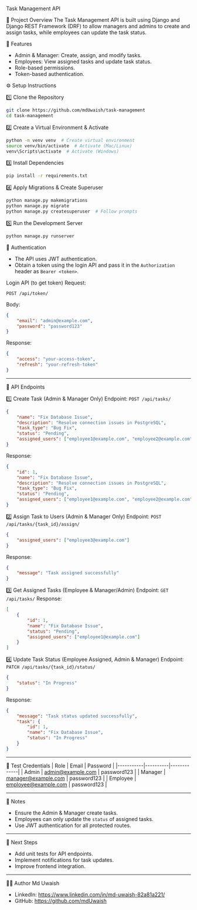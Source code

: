 Task Management API

🚀 Project Overview
The Task Management API is built using Django and Django REST Framework (DRF) to allow managers and admins to create and assign tasks, while employees can update the task status.

📌 Features
- Admin & Manager: Create, assign, and modify tasks.
- Employees: View assigned tasks and update task status.
- Role-based permissions.
- Token-based authentication.


⚙️ Setup Instructions

1️⃣ Clone the Repository
```bash
git clone https://github.com/mdUwaish/task-management
cd task-management
```

2️⃣ Create a Virtual Environment & Activate
```bash
python -m venv venv  # Create virtual environment
source venv/bin/activate  # Activate (Mac/Linux)
venv\Scripts\activate  # Activate (Windows)
```

3️⃣ Install Dependencies
```bash
pip install -r requirements.txt
```

4️⃣ Apply Migrations & Create Superuser
```bash
python manage.py makemigrations
python manage.py migrate
python manage.py createsuperuser  # Follow prompts
```

5️⃣ Run the Development Server
```bash
python manage.py runserver
```


🔑 Authentication
- The API uses JWT authentication.
- Obtain a token using the login API and pass it in the `Authorization` header as `Bearer <token>`.

Login API (to get token)
Request:
```http
POST /api/token/
```

Body:
```json
{
    "email": "admin@example.com",
    "password": "password123"
}
```

Response:
```json
{
    "access": "your-access-token",
    "refresh": "your-refresh-token"
}
```

---
📡 API Endpoints

1️⃣ Create Task (Admin & Manager Only)
Endpoint: `POST /api/tasks/`
```json
{
    "name": "Fix Database Issue",
    "description": "Resolve connection issues in PostgreSQL",
    "task_type": "Bug Fix",
    "status": "Pending",
    "assigned_users": ["employee1@example.com", "employee2@example.com"]
}
```
Response:
```json
{
    "id": 1,
    "name": "Fix Database Issue",
    "description": "Resolve connection issues in PostgreSQL",
    "task_type": "Bug Fix",
    "status": "Pending",
    "assigned_users": ["employee1@example.com", "employee2@example.com"]
}
```

2️⃣ Assign Task to Users (Admin & Manager Only)
Endpoint: `POST /api/tasks/{task_id}/assign/`
```json
{
    "assigned_users": ["employee3@example.com"]
}
```
Response:
```json
{
    "message": "Task assigned successfully"
}
```

3️⃣ Get Assigned Tasks (Employee & Manager/Admin)
Endpoint: `GET /api/tasks/`
Response:
```json
[
    {
        "id": 1,
        "name": "Fix Database Issue",
        "status": "Pending",
        "assigned_users": ["employee1@example.com"]
    }
]
```

4️⃣ Update Task Status (Employee Assigned, Admin & Manager)
Endpoint: `PATCH /api/tasks/{task_id}/status/`
```json
{
    "status": "In Progress"
}
```
Response:
```json
{
    "message": "Task status updated successfully",
    "task": {
        "id": 1,
        "name": "Fix Database Issue",
        "status": "In Progress"
    }
}
```

---
🔑 Test Credentials
| Role | Email | Password |
|-----------|----------|-------------|
| Admin | admin@example.com | password123 |
| Manager | manager@example.com | password123 |
| Employee | employee@example.com | password123 |

---
📌 Notes
- Ensure the Admin & Manager create tasks.
- Employees can only update the `status` of assigned tasks.
- Use JWT authentication for all protected routes.

---
🚀 Next Steps
- Add unit tests for API endpoints.
- Implement notifications for task updates.
- Improve frontend integration.

---
👨‍💻 Author
Md Uwaish
- LinkedIn: https://www.linkedin.com/in/md-uwaish-82a81a221/
- GitHub: https://github.com/mdUwaish

